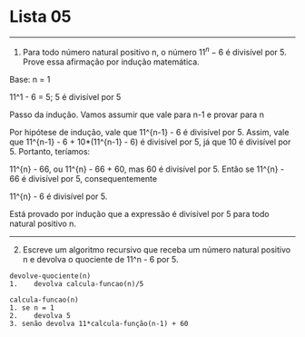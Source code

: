 # Lista 05

***

1) Para todo número natural positivo n, o número $11^n-6$ é divisível por 5. Prove essa afirmação por indução matemática.

Base: n = 1

11^1 - 6 = 5; 5 é divisível por 5

Passo da indução. Vamos assumir que vale para n-1 e provar para n

Por hipótese de indução, vale que 11^{n-1} - 6 é divisível por 5. Assim, vale que 
11^{n-1} - 6 + 10*(11^{n-1} - 6) é divisível por 5, já que 10 é divisível por 5. Portanto, teríamos:

11^{n} - 66, ou
11^{n} - 66 + 60, mas 60 é divisível por 5. Então se 
11^{n} - 66 é divisível por 5, consequentemente

11^{n} - 6 é divisível por 5.

Está provado por indução que a expressão é divisível por 5 para todo natural positivo n.

***

2) Escreve um algoritmo recursivo que receba um número natural positivo n e devolva o quociente de 11^n - 6 por 5.

```
devolve-quociente(n)
1.    devolva calcula-funcao(n)/5

calcula-funcao(n)
1. se n = 1
2.    devolva 5
3. senão devolva 11*calcula-função(n-1) + 60
```

